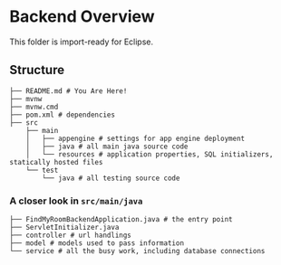 # Backend Overview

This folder is import-ready for Eclipse.

## Structure

```
├── README.md # You Are Here!
├── mvnw
├── mvnw.cmd
├── pom.xml # dependencies
├── src
    ├── main
    │   ├── appengine # settings for app engine deployment
    │   ├── java # all main java source code
    │   └── resources # application properties, SQL initializers, statically hosted files
    └── test
        └── java # all testing source code
```

### A closer look in `src/main/java`

```
├── FindMyRoomBackendApplication.java # the entry point
├── ServletInitializer.java
├── controller # url handlings
├── model # models used to pass information
└── service # all the busy work, including database connections
```

